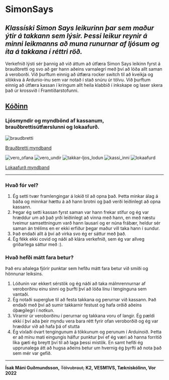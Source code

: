 # SimonSays

## *Klassíski Simon Says leikurinn þar sem maður ýtir á takkann sem lýsir. Þessi leikur reynir á minni leikmanns að muna runurnar af ljósum og íta á takkana í réttri röð.*

Verkefnið lýsti sér þannig að við áttum að útfæra Simon Says leikinn fyrst á brauðbretti og svo að ger hann aðeins varnalegri með því að lóða allt saman á veroborði. Við þurftum einnig að útfæra rocker switch til að kveikja og slökkva á Ardunio-inu sem var notað í stað snúru úr tölvu. Við þurftum einnig að útfæra kassan í kringum allt heila klabbið í inkskape og laser skera það úr krossvið í Framtíðarstofunni.

[Kóðinn](https://github.com/MoonMan420/SimonSays/blob/main/K%C3%B3%C3%B0i)
---

### Ljósmyndir og myndbönd af kassanum, brauðbrettisútfærslunni og lokaafurð.

![braudbretti](https://user-images.githubusercontent.com/34522977/152983606-2e970b6d-2575-483c-9ea7-e22afafeada8.jpg)

[Brauðbretti myndband](https://youtu.be/CsZ5UES0ric)

![vero_ofana](https://user-images.githubusercontent.com/34522977/152985284-849a446e-96e3-4fa2-8a69-9bc4e432dbbe.jpg)
![vero_undir](https://user-images.githubusercontent.com/34522977/152985291-93d84e9b-bafc-40a0-9a5d-bfbf31449852.jpg)
![takkar-ljos_lodun](https://user-images.githubusercontent.com/34522977/152985347-335e7d07-700f-48e2-990c-28a6e65cd14a.jpg)
![kassi_inni](https://user-images.githubusercontent.com/34522977/152985308-4df4546f-07a9-4fbc-a3a8-5d0af90554c3.jpg)
![lokaafurd](https://user-images.githubusercontent.com/34522977/152983573-69c5fd2e-4ad7-4f8f-ad4d-f75612105bd1.jpg)

[Lokaafurð myndband](https://youtu.be/1Ev0W0z_z-8)

---

### Hvað fór vel?

1. Ég setti tvær framlengingar á lokið til að opna það. Þetta minkar álag á báða og minnkar hættu á að hann brotni og það verði leiðinlegt að opna kassann.
2. Þegar ég setti kassan fyrst saman var hann frekar stífur og ég var hræddur um að það yrði leiðinlegt að vinna með hann, en með næstu tveimur samsettningum varð hann lausari og er núna frábær, heldur sér saman án trélíms en er ekki erfiður þegar maður vill taka hann í sundur.
3. Það endaði allt á því að virka svo ég er sáttur með það.
4. Ég fékk ekki covid og náði að klára verkefnið, sem ég var allveg gríðarlega sáttur með :).


### Hvað hefði mátt fara betur? 
Það eru aðalega fjórir punktar sem hefðu mátt fara betur við smíði og hönnunar leiksins.

1. Lóðunin var ekkert sérstök og ég náði að taka málmrennurnar af veroborðinu einu sinni og þurfti því að lóða línu í tenginguna sem vantaði.
2. Ég notaði superglue til að festa takkana og perurnar við kassann. Það endaði með því að sumir takkarnir festust og hafa orðið aðeins óþægilegri í notkun.
3. Vírarnir úr veroborðinu í perurnar og takkana voru of langir. Ég pældi ekki í því aða þeir myndu vera bara rétt fyrir ofan veroborðið og ég var hræddur við að hafa þá of stutta
4. Ég víxlaði óvart tengingunum á tökkunum og perunum í Arduinoið. Þetta er að mínu mati eingungis hálfur punktur því ef ég væri að hanna forritið líka gæti ég breytt því til að laga þessi mistök. En samt hefði ég upprunalega átt að hugsa aðeins betur um hvernig ég þyrfti að nota það sem mér var gefið.

---

**Ísak Máni Guðmundsson,** ~~Tölvubraut,~~ **K2, VESM1VS, Tækniskólinn, Vor 2022**
